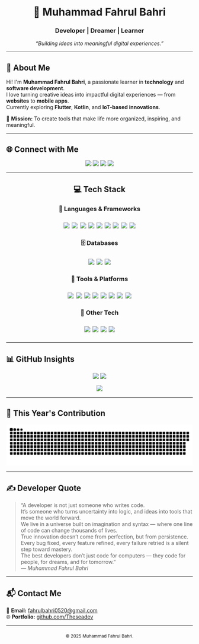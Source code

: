 <h1 align="center">👋 Muhammad Fahrul Bahri</h1>
<h3 align="center">Developer | Dreamer | Learner</h3>

<p align="center">
  <em>“Building ideas into meaningful digital experiences.”</em>
</p>

---

## 💫 About Me
Hi! I'm **Muhammad Fahrul Bahri**, a passionate learner in **technology** and **software development**.  
I love turning creative ideas into impactful digital experiences — from **websites** to **mobile apps**.  
Currently exploring **Flutter**, **Kotlin**, and **IoT-based innovations**.  

🎯 **Mission:** To create tools that make life more organized, inspiring, and meaningful.  

---

## 🌐 Connect with Me
<p align="center">
  <a href="https://discordapp.com/users/830809890876424203"><img src="https://img.shields.io/badge/Discord-5865F2?style=for-the-badge&logo=discord&logoColor=white"></a>
  <a href="https://instagram.com/fahrull._5"><img src="https://img.shields.io/badge/Instagram-E4405F?style=for-the-badge&logo=instagram&logoColor=white"></a>
  <a href="https://linkedin.com/in/MuhammadFahrulBahri"><img src="https://img.shields.io/badge/LinkedIn-0077B5?style=for-the-badge&logo=linkedin&logoColor=white"></a>
  <a href="mailto:fahrulbahri0520@gmail.com"><img src="https://img.shields.io/badge/Gmail-D14836?style=for-the-badge&logo=gmail&logoColor=white"></a>
</p>

---

<h2 align="center">💻 Tech Stack</h2>

<h3 align="center">🧠 Languages & Frameworks</h3>
<p align="center" style="font-size:22px;">
  <img src="https://img.shields.io/badge/HTML5-E34F26?style=for-the-badge&logo=html5&logoColor=white">
  <img src="https://img.shields.io/badge/CSS3-1572B6?style=for-the-badge&logo=css3&logoColor=white">
  <img src="https://img.shields.io/badge/JavaScript-F7E01D?style=for-the-badge&logo=javascript&logoColor=black">
  <img src="https://img.shields.io/badge/PHP-777BB4?style=for-the-badge&logo=php&logoColor=white">
  <img src="https://img.shields.io/badge/Kotlin-7F52FF?style=for-the-badge&logo=kotlin&logoColor=white">
  <img src="https://img.shields.io/badge/Dart-0175C2?style=for-the-badge&logo=dart&logoColor=white">
  <img src="https://img.shields.io/badge/Flutter-02569B?style=for-the-badge&logo=flutter&logoColor=white">
  <img src="https://img.shields.io/badge/C++-004283?style=for-the-badge&logo=cplusplus&logoColor=white">
  <img src="https://img.shields.io/badge/Laravel-FF2D20?style=for-the-badge&logo=laravel&logoColor=white">
</p>

<h3 align="center">🗄️ Databases</h3>
<p align="center" style="font-size:22px;">
  <img src="https://img.shields.io/badge/MySQL-005C84?style=for-the-badge&logo=mysql&logoColor=white">
  <img src="https://img.shields.io/badge/MongoDB-4EA94B?style=for-the-badge&logo=mongodb&logoColor=white">
  <img src="https://img.shields.io/badge/Firebase-FFCA28?style=for-the-badge&logo=firebase&logoColor=black">
</p>

<h3 align="center">🧰 Tools & Platforms</h3>
<p align="center" style="font-size:22px;">
  <img src="https://img.shields.io/badge/GitHub-181717?style=for-the-badge&logo=github">
  <img src="https://img.shields.io/badge/VS_Code-0078D7?logo=visual-studio-code&logoColor=white&style=for-the-badge">
  <img src="https://img.shields.io/badge/Android%20Studio-3DDC84?style=for-the-badge&logo=androidstudio&logoColor=white">
  <img src="https://img.shields.io/badge/Figma-F24E1E?style=for-the-badge&logo=figma&logoColor=white">
  <img src="https://img.shields.io/badge/Postman-FF6C37?style=for-the-badge&logo=postman&logoColor=white">
  <img src="https://img.shields.io/badge/Trello-0052CC?style=for-the-badge&logo=trello&logoColor=white">
  <img src="https://img.shields.io/badge/Notion-000000?style=for-the-badge&logo=notion&logoColor=white">
  <img src="https://img.shields.io/badge/Canva-00C4CC?style=for-the-badge&logo=canva&logoColor=white">
</p>

<h3 align="center">🔬 Other Tech</h3>
<p align="center" style="font-size:22px;">
  <img src="https://img.shields.io/badge/Arduino-00979D?style=for-the-badge&logo=arduino&logoColor=white">
  <img src="https://img.shields.io/badge/Flowgorithm-00A9E0?style=for-the-badge">
  <img src="https://img.shields.io/badge/Wokwi-FF5733?style=for-the-badge">
  <img src="https://img.shields.io/badge/WordPress-21759B?style=for-the-badge&logo=wordpress&logoColor=white">
</p>

---

## 📊 GitHub Insights
<p align="center">
  <img src="https://github-readme-stats.vercel.app/api?username=Theseadev&theme=tokyonight&show_icons=true" height="165" />
  <img src="https://github-readme-streak-stats.herokuapp.com/?user=Theseadev&theme=tokyonight" height="165" />
</p>

<p align="center">
  <img src="https://github-readme-stats.vercel.app/api/top-langs/?username=Theseadev&layout=compact&theme=tokyonight" />
</p>

---

## 🐍 This Year's Contribution
<p align="center">
  <img src="https://raw.githubusercontent.com/Theseadev/Theseadev/output/github-contribution-grid-snake.svg" alt="snake animation" />
</p>

---

## ✍️ Developer Quote
> “A developer is not just someone who writes code.  
> It’s someone who turns uncertainty into logic, and ideas into tools that move the world forward.  
> We live in a universe built on imagination and syntax — where one line of code can change thousands of lives.  
> True innovation doesn’t come from perfection, but from persistence.  
> Every bug fixed, every feature refined, every failure retried is a silent step toward mastery.  
> The best developers don’t just code for computers — they code for people, for dreams, and for tomorrow.”  
> — *Muhammad Fahrul Bahri*

---

## 📬 Contact Me
📧 **Email:** [fahrulbahri0520@gmail.com](mailto:fahrulbahri0520@gmail.com)  
🌐 **Portfolio:** [github.com/Theseadev](https://github.com/Theseadev)

---

<p align="center">
  <sub>© 2025 Muhammad Fahrul Bahri.</sub>  
</p>
